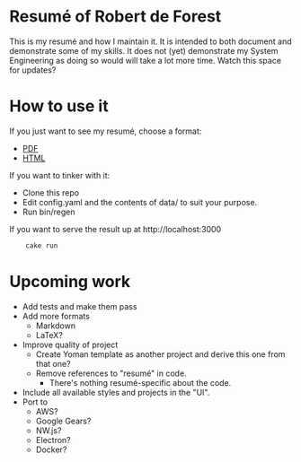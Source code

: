 # Resumé of Robert de Forest

This is my resumé and how I maintain it. It is intended to both document and
demonstrate some of my skills. It does not (yet) demonstrate my System
Engineering as doing so would will take a lot more time. Watch this space for
updates?

# How to use it

If you just want to see my resumé, choose a format:
- [PDF](https://github.com/rdeforest/resume/blob/master/public/resume.pdf)
- [HTML](http://htmlpreview.github.io/?https://github.com/rdeforest/resume/blob/master/public/resume.html)

If you want to tinker with it:

- Clone this repo
- Edit config.yaml and the contents of data/ to suit your purpose.
- Run bin/regen

If you want to serve the result up at http://localhost:3000

```sh
    cake run
```

# Upcoming work

- Add tests and make them pass
- Add more formats
  - Markdown
  - LaTeX?
- Improve quality of project
  - Create Yoman template as another project and derive this one from that one?
  - Remove references to "resumé" in code.
    - There's nothing resumé-specific about the code.
- Include all available styles and projects in the "UI".
- Port to
  - AWS?
  - Google Gears?
  - NW.js?
  - Electron?
  - Docker?
